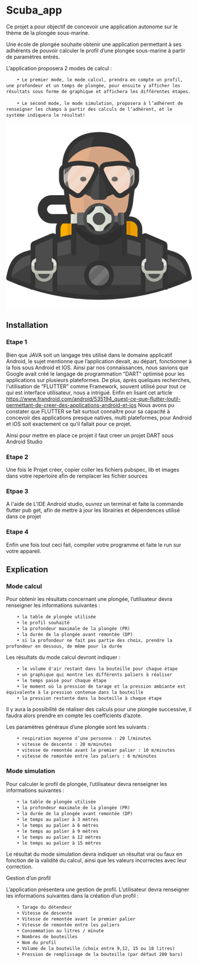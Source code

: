 # Scuba_app

Ce projet a pour objectif de concevoir une application autonome sur le thème de la plongée sous-marine.

Une école de plongée souhaite obtenir une application permettant à ses adhérents de pouvoir calculer le profil d’une plongée sous-marine à partir de paramètres entrés.

L’application proposera 2 modes de calcul :

        • Le premier mode, le mode calcul, prendra en compte un profil, une profondeur et un temps de plongée, pour ensuite y afficher les résultats sous forme de graphique et affichera les différentes étapes.

        • Le second mode, le mode simulation, proposera à l’adhérent de renseigner les champs à partir des calculs de l’adhérent, et le système indiquera le résultat!
        
![alt text](https://github.com/leo9722/Scuba_app/blob/main/images/imgDiver.png)
        
## Installation

### Etape 1 

Bien que JAVA soit un langage très utilisé dans le domaine applicatif Android, le sujet mentionne que l’application devait, au départ, fonctionner à la fois sous Android et IOS. 
Ainsi par nos connaissances, nous savions que Google avait créé le langage de programmation “DART” optimisé pour les applications sur plusieurs plateformes. De plus, après quelques recherches, l'utilisation de “FLUTTER” comme Framework, souvent utilisé pour tout ce qui est interface utilisateur, nous a intrigué. Enfin en lisant cet article  
https://www.frandroid.com/android/535194_quest-ce-que-flutter-loutil-permettant-de-creer-des-applications-android-et-ios 
Nous avons pu constater que FLUTTER se fait surtout connaître pour sa capacité à concevoir des applications presque natives, multi plateformes, pour Android et iOS soit exactement ce qu’il fallait pour ce projet.

Ainsi pour mettre en place ce projet il faut creer un projet DART sous Android Studio 

### Etape 2

Une fois le Projet créer, copier coller les fichiers pubspec, lib et images dans votre repertoire afin de remplacer les fichier sources

### Etpae 3

A l'aide de L'IDE Android studio, ouvrez un terminal et faite la commande flutter pub get, afin de mettre à jour les librairies et dépendences utilisé dans ce projet 

### Etape 4 

Enfin une fois tout ceci fait, compiler votre programme et faite le run sur votre appareil.


## Explication


### Mode calcul

Pour obtenir les résultats concernant une plongée, l’utilisateur devra renseigner les informations suivantes :

        • la table de plongée utilisée
        • le profil souhaité
        • la profondeur maximale de la plongée (PR)
        • la durée de la plongée avant remontée (DP)
        • si la profondeur ne fait pas partie des choix, prendre la profondeur en dessous, de même pour la durée
        
Les résultats du mode calcul devront indiquer :

        • le volume d'air restant dans la bouteille pour chaque étape
        • un graphique qui montre les différents paliers à réaliser
        • le temps passé pour chaque étape
        • le moment où la pression de tarage et la pression ambiante est équivalente à la pression contenue dans la bouteille
        • la pression restante dans la bouteille à chaque étape

Il y aura la possibilité de réaliser des calculs pour une plongée successive, il faudra alors prendre en compte les coefficients d’azote.

Les paramètres généraux d’une plongée sont les suivants :

        • respiration moyenne d’une personne : 20 l/minutes
        • vitesse de descente : 20 m/minutes
        • vitesse de remontée avant le premier palier : 10 m/minutes
        • vitesse de remontée entre les paliers : 6 m/minutes



### Mode simulation

Pour calculer le profil de plongée, l’utilisateur devra renseigner les informations suivantes :

        • la table de plongée utilisée
        • la profondeur maximale de la plongée (PR)
        • la durée de la plongée avant remontée (DP)
        • le temps au palier à 3 mètres
        • le temps au palier à 6 mètres
        • le temps au palier à 9 mètres
        • le temps au palier à 12 mètres
        • le temps au palier à 15 mètres

Le résultat du mode simulation devra indiquer un résultat vrai ou faux en fonction de la validité du calcul, ainsi que les valeurs incorrectes avec leur correction.

Gestion d’un profil

L’application présentera une gestion de profil. L’utilisateur devra renseigner les informations suivantes dans la création d’un profil :

        • Tarage du détendeur 
        • Vitesse de descente 
        • Vitesse de remontée avant le premier palier
        • Vitesse de remontée entre les paliers 
        • Consommation au litres / minute
        • Nombres de bouteilles
        • Nom du profil 
        • Volume de la bouteille (choix entre 9,12, 15 ou 18 litres)
        • Pression de remplissage de la bouteille (par défaut 200 bars)

